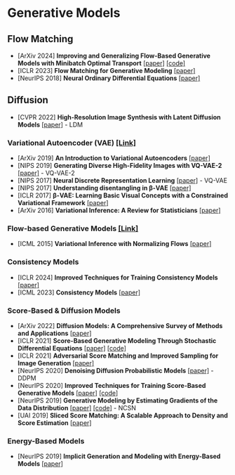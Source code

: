 # Generative Models
## Flow Matching
- [ArXiv 2024] **Improving and Generalizing Flow-Based Generative Models with Minibatch Optimal Transport** [[paper]](https://arxiv.org/pdf/2302.00482.pdf) [[code]](https://github.com/atong01/conditional-flow-matching)
- [ICLR 2023] **Flow Matching for Generative Modeling** [[paper]](https://arxiv.org/pdf/2210.02747.pdf)
- [NeurIPS 2018] **Neural Ordinary Differential Equations** [[paper]](https://arxiv.org/pdf/1806.07366.pdf)

## Diffusion
- [CVPR 2022] **High-Resolution Image Synthesis with Latent Diffusion Models** [[paper]](https://arxiv.org/pdf/2112.10752.pdf) - LDM


### Variational Autoencoder (VAE) [[Link]](https://lilianweng.github.io/posts/2018-08-12-vae/#vae-variational-autoencoder)
- [ArXiv 2019] **An Introduction to Variational Autoencoders** [[paper]](https://arxiv.org/pdf/1906.02691.pdf)
- [NIPS 2019] **Generating Diverse High-Fidelity Images with VQ-VAE-2** [[paper]](https://arxiv.org/pdf/1906.00446.pdf) - VQ-VAE-2
- [NIPS 2017] **Neural Discrete Representation Learning** [[paper]](https://arxiv.org/pdf/1711.00937.pdf) - VQ-VAE
- [NIPS 2017] **Understanding disentangling in β-VAE** [[paper]](https://arxiv.org/pdf/1804.03599.pdf)
- [ICLR 2017] **β-VAE: Learning Basic Visual Concepts with a Constrained Variational Framework** [[paper]](https://openreview.net/pdf?id=Sy2fzU9gl)
- [ArXiv 2016] **Variational Inference: A Review for Statisticians** [[paper]](https://arxiv.org/pdf/1601.00670.pdf)


### Flow-based Generative Models [[Link]](https://lilianweng.github.io/posts/2018-10-13-flow-models/)
- [ICML 2015] **Variational Inference with Normalizing Flows** [[paper]](https://arxiv.org/pdf/1505.05770v6.pdf)




### Consistency Models
- [ICLR 2024] **Improved Techniques for Training Consistency Models** [[paper]](https://arxiv.org/pdf/2310.14189.pdf)
- [ICML 2023] **Consistency Models** [[paper]](https://arxiv.org/pdf/2303.01469.pdf)

### Score-Based & Diffusion Models
- [ArXiv 2022] **Diffusion Models: A Comprehensive Survey of Methods and Applications** [[paper]](https://arxiv.org/pdf/2209.00796.pdf)
- [ICLR 2021] **Score-Based Generative Modeling Through Stochastic Differential Equations** [[paper]](https://arxiv.org/pdf/2011.13456.pdf) [[code]](https://github.com/yang-song/score_sde)
- [ICLR 2021] **Adversarial Score Matching and Improved Sampling for Image Generation** [[paper]](https://arxiv.org/pdf/2009.05475.pdf)
- [NeurIPS 2020] **Denoising Diffusion Probabilistic Models** [[paper]](https://arxiv.org/pdf/2006.11239.pdf) - DDPM
- [NeurIPS 2020] **Improved Techniques for Training Score-Based Generative Models** [[paper]](https://arxiv.org/pdf/2006.09011.pdf) [[code]](https://github.com/ermongroup/ncsnv2)
- [NeurIPS 2019] **Generative Modeling by Estimating Gradients of the Data Distribution** [[paper]](https://arxiv.org/pdf/1907.05600.pdf) [[code]](https://github.com/ermongroup/ncsn) - NCSN
- [UAI 2019] **Sliced Score Matching: A Scalable Approach to Density and Score Estimation** [[paper]](https://arxiv.org/pdf/1905.07088.pdf)

### Energy-Based Models
- [NeurIPS 2019] **Implicit Generation and Modeling with Energy-Based Models** [[paper]](https://arxiv.org/pdf/1903.08689.pdf)
